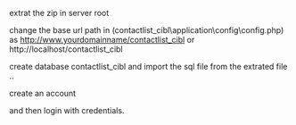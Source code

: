 extrat the zip in server root

change the base url path in (contactlist_cibl\application\config\config.php) as http://www.yourdomainname/contactlist_cibl or http://localhost/contactlist_cibl

create database contactlist_cibl and import the sql file from the extrated file ..

create an account

and then login with credentials.
